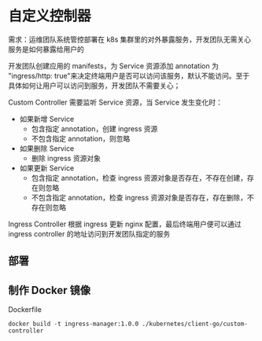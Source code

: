 # 自定义控制器

需求：运维团队系统管控部署在 k8s 集群里的对外暴露服务，开发团队无需关心服务是如何暴露给用户的

开发团队创建应用的 manifests，为 Service 资源添加 annotation 为 "ingress/http: true"来决定终端用户是否可以访问该服务，默认不能访问。至于具体如何让用户可以访问到服务，开发团队不需要关心；

Custom Controller 需要监听 Service 资源，当 Service 发生变化时：
- 如果新增 Service
  - 包含指定 annotation，创建 ingress 资源
  - 不包含指定 annotation，则忽略
- 如果删除 Service
  - 删除 ingress 资源对象
- 如果更新 Service
  - 包含指定 annotation，检查 ingress 资源对象是否存在，不存在创建，存在则忽略
  - 不包含指定 annotation，检查 ingress 资源对象是否存在，存在删除，不存在则忽略
 
Ingress Controller 根据 ingress 更新 nginx 配置，最后终端用户便可以通过 ingress controller 的地址访问到开发团队指定的服务

## 部署
## 制作 Docker 镜像

Dockerfile

```shell
docker build -t ingress-manager:1.0.0 ./kubernetes/client-go/custom-controller
```


